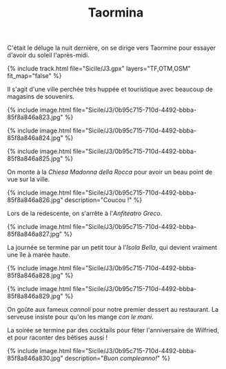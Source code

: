 ﻿---
title: "Taormina"
permalink: /Sicile/J3/
sidebar:
  nav: "sicile"
enable_tracks: true
---

C'était le déluge la nuit dernière, on se dirige vers Taormine pour essayer d'avoir du soleil l'après-midi.

{% include track.html file="Sicile/J3.gpx" layers="TF,OTM,OSM" fit_map="false" %}

Il s'agit d'une ville perchée très huppée et touristique avec beaucoup de magasins de souvenirs.

{% include image.html file="Sicile/J3/0b95c715-710d-4492-bbba-85f8a846a823.jpg" %}

{% include image.html file="Sicile/J3/0b95c715-710d-4492-bbba-85f8a846a824.jpg" %}

{% include image.html file="Sicile/J3/0b95c715-710d-4492-bbba-85f8a846a825.jpg" %}

On monte à la *Chiesa Madonna della Rocca* pour avoir un beau point de vue sur la ville.

{% include image.html file="Sicile/J3/0b95c715-710d-4492-bbba-85f8a846a826.jpg" description="Coucou !" %}

Lors de la redescente, on s'arrête à l'*Anfiteatro Greco*.

{% include image.html file="Sicile/J3/0b95c715-710d-4492-bbba-85f8a846a827.jpg" %}

La journée se termine par un petit tour à l'*Isola Bella*, qui devient vraiment une île à marée haute.

{% include image.html file="Sicile/J3/0b95c715-710d-4492-bbba-85f8a846a828.jpg" %}

{% include image.html file="Sicile/J3/0b95c715-710d-4492-bbba-85f8a846a829.jpg" %}

On goûte aux fameux *cannoli* pour notre premier dessert au restaurant. La serveuse insiste pour qu'on les mange *con le mani*.

La soirée se termine par des cocktails pour fêter l'anniversaire de Wilfried, et pour raconter des bêtises aussi !

{% include image.html file="Sicile/J3/0b95c715-710d-4492-bbba-85f8a846a830.jpg" description="*Buon compleanno!*" %}
